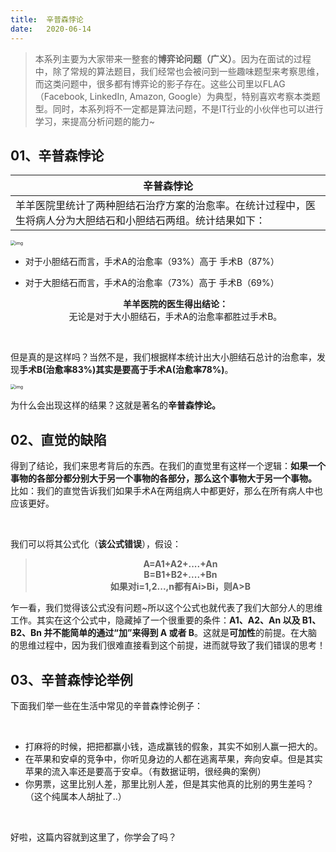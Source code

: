 ```yaml
---
title:	辛普森悖论
date:	2020-06-14
---
```


> 本系列主要为大家带来一整套的**博弈论问题（广义）**。因为在面试的过程中，除了常规的算法题目，我们经常也会被问到一些趣味题型来考察思维，而这类问题中，很多都有博弈论的影子存在。这些公司里以FLAG（Facebook, LinkedIn, Amazon, Google）为典型，特别喜欢考察本类题型。同时，本系列将不一定都是算法问题，不是IT行业的小伙伴也可以进行学习，来提高分析问题的能力~

## 01、辛普森悖论

| 辛普森悖论                                                   |
| ------------------------------------------------------------ |
| 羊羊医院里统计了两种胆结石治疗方案的治愈率。在统计过程中，医生将病人分为大胆结石和小胆结石两组。统计结果如下： |

<img src="./602/1.jpg" alt="img" style="zoom:50%;" />

- 对于小胆结石而言，手术A的治愈率（93%）高于 手术B（87%）

- 对于大胆结石而言，手术A的治愈率（73%）高于 手术B（69%）

  <center><b>羊羊医院的医生得出结论： </b></center>

  <center>  无论是对于大小胆结石，手术A的治愈率都胜过手术B。</center>

<br/>

但是真的是这样吗？当然不是，我们根据样本统计出大小胆结石总计的治愈率，发现**手术B(治愈率83%)其实是要高于手术A(治愈率78%)**。

<img src="./602/2.jpg" alt="img" style="zoom:50%;" />

为什么会出现这样的结果？这就是著名的**辛普森悖论。**

## 02、直觉的缺陷

得到了结论，我们来思考背后的东西。在我们的直觉里有这样一个逻辑：**如果一个事物的各部分都分别大于另一个事物的各部分，那么这个事物大于另一个事物。** 比如：我们的直觉告诉我们如果手术A在两组病人中都更好，那么在所有病人中也应该更好。

<br/>

我们可以将其公式化（**该公式错误**），假设：

><center><b>A=A1+A2+....+An </b></center>
><center><b>B=B1+B2+....+Bn</b></center>
><center><b>如果对i=1,2...,n都有Ai>Bi，则A>B</b></center>   

乍一看，我们觉得该公式没有问题~所以这个公式也就代表了我们大部分人的思维工作。其实在这个公式中，隐藏掉了一个很重要的条件：**A1、A2、An 以及 B1、B2、Bn 并不能简单的通过“加”来得到 A 或者 B**。这就是**可加性**的前提。在大脑的思维过程中，因为我们很难直接看到这个前提，进而就导致了我们错误的思考！

## 03、辛普森悖论举例

下面我们举一些在生活中常见的辛普森悖论例子：

<br/>

- 打麻将的时候，把把都赢小钱，造成赢钱的假象，其实不如别人赢一把大的。
- 在苹果和安卓的竞争中，你听见身边的人都在逃离苹果，奔向安卓。但是其实苹果的流入率还是要高于安卓。（有数据证明，很经典的案例）
- 你男票，这里比别人差，那里比别人差，但是其实他真的比别的男生差吗？（这个纯属本人胡扯了..）

<br/>

好啦，这篇内容就到这里了，你学会了吗？